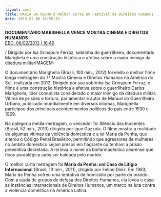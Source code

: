 ```yaml
---
layout: post
title: MARIA DA PENHA é Melhor Curta em Festival de Direitos Humanos
date: 2013-02-06 16:55:19
---
```

**DOCUMENTÁRIO MARIGHELLA VENCE MOSTRA CINEMA E DIREITOS HUMANOS**\
[EBC, 06/02/2013 | 16:49](https://memoria.ebc.com.br/cidadania/2013/02/documentario-marighella-vence-mostra-de-cinema)


/ Dirigido por Isa Grinspum Ferraz, sobrinha do guerrilheiro, documentário Marighela é uma construção histórica e afetiva sobre o maior inimigo da ditadura militarIMAGEM:

O documentário Marighella (Brasil, 100 min., 2012) foi eleito o melhor filme longa-metragem da 7ª Mostra Cinema e Direitos Humanos na América do Sul, realizada em 2012. Dirigido por sua sobrinha Isa Grinspum Ferraz, o filme é uma construção histórica e afetiva sobre o guerrilheiro Carlos Marighella, líder comunista considerado o maior inimigo da ditadura militar. Vítima de prisões e tortura, parlamentar e autor de Manual do Guerrilheiro Urbano, publicado mundialmente em diversos idiomas, Marighella participou dos principais acontecimentos políticos do país entre 1930 e 1969.

Na categoria média-metragem, o vencedor foi Silêncio das Inocentes (Brasil, 52 min., 2010) dirigido por Ique Gazzola. O filme mostra a realidade de algumas vítimas da violência doméstica e a lei Maria da Penha, que alterou o Código Penal Brasileiro, permitindo que agressores de mulheres no âmbito doméstico sejam presos em flagrante ou tenham a prisão preventiva decretada. A lei leva o nome da biofarmacêutica cearense que ficou paraplégica após ser baleada pelo marido.

O melhor curta metragem foi **Maria da Penha: um Caso de Litígio Internacional** (Brasil, 13 min., 2011), dirigido por Felipe Diniz. Em 1983, Maria da Penha sofreu uma tentativa de homicídio por parte do marido. Com a ajuda de grupos de defesa dos Direitos Humanos, ela levou o caso às instâncias internacionais de Direitos Humanos, um marco na luta contra a violência doméstica na América Latina.